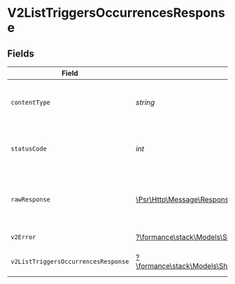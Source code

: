 # V2ListTriggersOccurrencesResponse


## Fields

| Field                                                                                                                        | Type                                                                                                                         | Required                                                                                                                     | Description                                                                                                                  |
| ---------------------------------------------------------------------------------------------------------------------------- | ---------------------------------------------------------------------------------------------------------------------------- | ---------------------------------------------------------------------------------------------------------------------------- | ---------------------------------------------------------------------------------------------------------------------------- |
| `contentType`                                                                                                                | *string*                                                                                                                     | :heavy_check_mark:                                                                                                           | HTTP response content type for this operation                                                                                |
| `statusCode`                                                                                                                 | *int*                                                                                                                        | :heavy_check_mark:                                                                                                           | HTTP response status code for this operation                                                                                 |
| `rawResponse`                                                                                                                | [\Psr\Http\Message\ResponseInterface](https://www.php-fig.org/psr/psr-7/#33-psrhttpmessageresponseinterface)                 | :heavy_check_mark:                                                                                                           | Raw HTTP response; suitable for custom response parsing                                                                      |
| `v2Error`                                                                                                                    | [?\formance\stack\Models\Shared\V2Error](../../Models/Shared/V2Error.md)                                                     | :heavy_minus_sign:                                                                                                           | General error                                                                                                                |
| `v2ListTriggersOccurrencesResponse`                                                                                          | [?\formance\stack\Models\Shared\V2ListTriggersOccurrencesResponse](../../Models/Shared/V2ListTriggersOccurrencesResponse.md) | :heavy_minus_sign:                                                                                                           | List of triggers occurrences                                                                                                 |